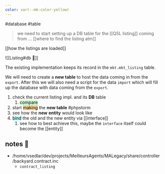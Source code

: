 ```yaml
---
color: var(--mk-color-yellow)
---
```

#database
#table

> we need to start setting up a DB table for the [[QSL listing]] coming from ...
[[where to find the listing atm]]

[[how the listings are loaded]]

![[Listing#db 🥞]]

The existing implementation keeps its record in the `mkt.mkt_listing` table.

We will need to create a **new table** to host the data coming in from the `export`.
After this we will also need a script for the data `import` which will fill up the database with data coming from the `export`.

1. check the current listing impl. and its **DB** table
	1. <mark style="background: #BBFABBA6;">compare</mark>
2. start <mark style="background: #FFB86CA6;">making</mark> the **new table** #phpstorm
3. see how the **new** **entity** would look like
4. <mark style="background: #ABF7F7A6;">bind</mark> the old and the new entity via [[interface]]
	1. see how to best achieve this, maybe the `interface` itself could become the [[entity]]

## notes 📔
- /home/vsedlar/dev/projects/MeilleursAgents/MALegacy/share/controller/backyard.contract.inc
	- `contract_listing`



